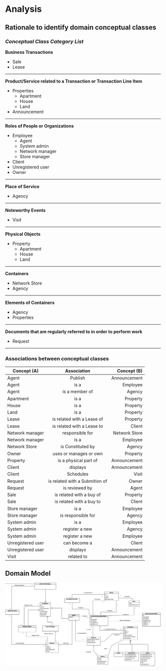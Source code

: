 # Analysis

## Rationale to identify domain conceptual classes ##

### _Conceptual Class Category List_ ###

**Business Transactions**

* Sale
* Lease


---



**Product/Service related to a Transaction or Transaction Line Item**

* Properties 
  * Apartment
  * House
  * Land
* Announcement

---


**Roles of People or Organizations**

* Employee
  * Agent
  * System admin
  * Network manager
  * Store manager
* Client
* Unregistered user
* Owner

---

**Place of Service**

* Agency

---

**Noteworthy Events**

* Visit

---


**Physical Objects**

* Property 
  * Apartment
  * House
  * Land

---




**Containers**

* Network Store
* Agency

---


**Elements of Containers**
* Agency
*  Properties

---


**Documents that are regularly referred to in order to perform work**

*  Request

---




### Associations between conceptual classes ###




| Concept (A) 		        |                 Association   	                  |   Concept (B) |
|-----------------------|:------------------------------------------------:|--------------:|
| Agent	                |              Publish           		 	              |  Announcement |
| Agent 	               |                 is  a      		 	                  |      Employee |
| Agent 	               |           is a member of          		 	           |        Agency |
| Apartment 	           |                is a          		 	                |      Property |
| House 	               |                is a          		 	                |      Property |
| Land 	                |                is a          		 	                |      Property |
| 	 Lease 	             | is related with a Lease  of                 		 	 |      Property |
| 	 Lease 	             |   is related with a Lease to              		 	   |        Client |
| Network manager	      |          responsible for           		 	          | Network Store |
| Network manager	      |                  is  a    		 	                   |      Employee |
| Network Store         |                is Constituted by                 |        Agency |
| Owner	                |     uses or manages or own             		 	      |      Property |
| 	  Property	          |        is a physical part of         		 	        |  Announcement |
| Client  	             |                 displays   		 	                  |  Announcement |
| Client  	             |                 Schedules   		 	                 |         Visit |
| Request	              | is related with a Submition  of             		 	 |         Owner |
| Request 	  	          |          is reviewed by           		 	           |         Agent |
| 	 Sale 	              |  is related with a buy  of                 		 	  |      Property |
| 	 Sale 	              |  is related with a buy to                 		 	   |        Client |
| Store manager	        |                is  a         		 	                |      Employee |
| Store manager	        |        is responsible for           		 	         |       Agency	 |
| System admin 	        |                  is  a      	 	                  |      Employee |
| 	System admin 	       |                register a new	 	                 |        Agency |
| System admin 	        |                register a new	 	                 |      Employee |	
| Unregistered user	  	 |           can become a           		 	            |        Client |
| Unregistered user  	  |                  displays 		 	                   |  Announcement |
| 	  Visit	             |                  related to		 	                  |  Announcement |







## Domain Model


![Domain Model](svg/project-domain-model.svg)



